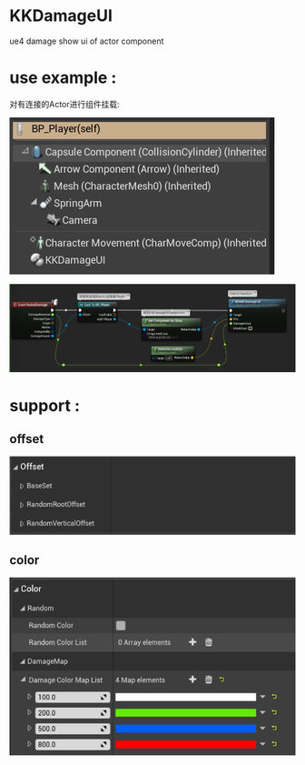 # KKDamageUI
ue4 damage show ui of actor component

# use example :

对有连接的Actor进行组件挂载:

![image-20230309113744625](README.assets/image-20230309113744625.png)

![image-20230309113858416](README.assets/image-20230309113858416.png)

# support :

## offset

![image-20230309114005283](README.assets/image-20230309114005283.png)

## color

![image-20230309114030343](README.assets/image-20230309114030343.png)
